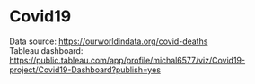 # Covid19
Data source: https://ourworldindata.org/covid-deaths  
Tableau dashboard: https://public.tableau.com/app/profile/michal6577/viz/Covid19-project/Covid19-Dashboard?publish=yes

